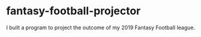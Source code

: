 # fantasy-football-projector
I built a program to project the outcome of my 2019 Fantasy Football league.
